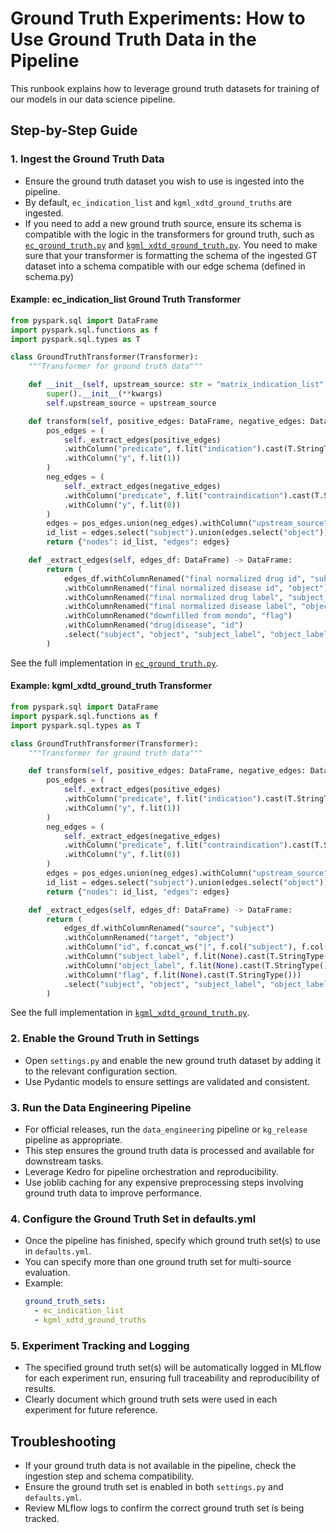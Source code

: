 # Ground Truth Experiments: How to Use Ground Truth Data in the Pipeline

This runbook explains how to leverage ground truth datasets for training of our models in our data science pipeline.

## Step-by-Step Guide

### 1. Ingest the Ground Truth Data
- Ensure the ground truth dataset you wish to use is ingested into the pipeline.
- By default, `ec_indication_list` and `kgml_xdtd_ground_truths` are ingested.
- If you need to add a new ground truth source, ensure its schema is compatible with the logic in the transformers for ground truth, such as [`ec_ground_truth.py`](../../../pipelines/matrix/src/matrix/pipelines/integration/transformers/ec_ground_truth.py) and [`kgml_xdtd_ground_truth.py`](../../../pipelines/matrix/src/matrix/pipelines/integration/transformers/kgml_xdtd_ground_truth.py). You need to make sure that your transformer is formatting the schema of the ingested GT dataset into a schema compatible with our edge schema (defined in schema.py)

#### Example: ec_indication_list Ground Truth Transformer
```python
from pyspark.sql import DataFrame
import pyspark.sql.functions as f
import pyspark.sql.types as T

class GroundTruthTransformer(Transformer):
    """Transformer for ground truth data"""

    def __init__(self, upstream_source: str = "matrix_indication_list", **kwargs):
        super().__init__(**kwargs)
        self.upstream_source = upstream_source

    def transform(self, positive_edges: DataFrame, negative_edges: DataFrame, **kwargs) -> dict[str, DataFrame]:
        pos_edges = (
            self._extract_edges(positive_edges)
            .withColumn("predicate", f.lit("indication").cast(T.StringType()))
            .withColumn("y", f.lit(1))
        )
        neg_edges = (
            self._extract_edges(negative_edges)
            .withColumn("predicate", f.lit("contraindication").cast(T.StringType()))
            .withColumn("y", f.lit(0))
        )
        edges = pos_edges.union(neg_edges).withColumn("upstream_source", f.lit(self.upstream_source))
        id_list = edges.select("subject").union(edges.select("object")).distinct().withColumnRenamed("subject", "id")
        return {"nodes": id_list, "edges": edges}

    def _extract_edges(self, edges_df: DataFrame) -> DataFrame:
        return (
            edges_df.withColumnRenamed("final normalized drug id", "subject")
            .withColumnRenamed("final normalized disease id", "object")
            .withColumnRenamed("final normalized drug label", "subject_label")
            .withColumnRenamed("final normalized disease label", "object_label")
            .withColumnRenamed("downfilled from mondo", "flag")
            .withColumnRenamed("drug|disease", "id")
            .select("subject", "object", "subject_label", "object_label", "id", "flag")
        )
```
See the full implementation in [`ec_ground_truth.py`](../../../pipelines/matrix/src/matrix/pipelines/integration/transformers/ec_ground_truth.py).

#### Example: kgml_xdtd_ground_truth Transformer
```python
from pyspark.sql import DataFrame
import pyspark.sql.functions as f
import pyspark.sql.types as T

class GroundTruthTransformer(Transformer):
    """Transformer for ground truth data"""

    def transform(self, positive_edges: DataFrame, negative_edges: DataFrame, **kwargs) -> dict[str, DataFrame]:
        pos_edges = (
            self._extract_edges(positive_edges)
            .withColumn("predicate", f.lit("indication").cast(T.StringType()))
            .withColumn("y", f.lit(1))
        )
        neg_edges = (
            self._extract_edges(negative_edges)
            .withColumn("predicate", f.lit("contraindication").cast(T.StringType()))
            .withColumn("y", f.lit(0))
        )
        edges = pos_edges.union(neg_edges).withColumn("upstream_source", f.lit("kgml_xdtd"))
        id_list = edges.select("subject").union(edges.select("object")).withColumnRenamed("subject", "id").distinct()
        return {"nodes": id_list, "edges": edges}

    def _extract_edges(self, edges_df: DataFrame) -> DataFrame:
        return (
            edges_df.withColumnRenamed("source", "subject")
            .withColumnRenamed("target", "object")
            .withColumn("id", f.concat_ws("|", f.col("subject"), f.col("object")))
            .withColumn("subject_label", f.lit(None).cast(T.StringType()))
            .withColumn("object_label", f.lit(None).cast(T.StringType()))
            .withColumn("flag", f.lit(None).cast(T.StringType()))
            .select("subject", "object", "subject_label", "object_label", "id", "flag")
        )
```
See the full implementation in [`kgml_xdtd_ground_truth.py`](../../../pipelines/matrix/src/matrix/pipelines/integration/transformers/kgml_xdtd_ground_truth.py).

### 2. Enable the Ground Truth in Settings
- Open `settings.py` and enable the new ground truth dataset by adding it to the relevant configuration section.
- Use Pydantic models to ensure settings are validated and consistent.

### 3. Run the Data Engineering Pipeline
- For official releases, run the `data_engineering` pipeline or `kg_release` pipeline as appropriate.
- This step ensures the ground truth data is processed and available for downstream tasks.
- Leverage Kedro for pipeline orchestration and reproducibility.
- Use joblib caching for any expensive preprocessing steps involving ground truth data to improve performance.

### 4. Configure the Ground Truth Set in defaults.yml
- Once the pipeline has finished, specify which ground truth set(s) to use in `defaults.yml`.
- You can specify more than one ground truth set for multi-source evaluation.
- Example:
  ```yaml
  ground_truth_sets:
    - ec_indication_list
    - kgml_xdtd_ground_truths
  ```

### 5. Experiment Tracking and Logging
- The specified ground truth set(s) will be automatically logged in MLflow for each experiment run, ensuring full traceability and reproducibility of results.
- Clearly document which ground truth sets were used in each experiment for future reference.

## Troubleshooting
- If your ground truth data is not available in the pipeline, check the ingestion step and schema compatibility.
- Ensure the ground truth set is enabled in both `settings.py` and `defaults.yml`.
- Review MLflow logs to confirm the correct ground truth set is being tracked. 